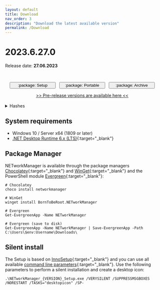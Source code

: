 ```yaml
---
layout: default
title: Download
nav_order: 3
description: "Download the latest available version"
permalink: /Download
---
```


# 2023.6.27.0

Release date: **27.06.2023**

<br />
<div style="text-align: center">  
  <p>
    <a href='https://github.com/BornToBeRoot/NETworkManager/releases/download/2023.6.27.0/NETworkManager_2023.6.27.0_Setup.exe' style="text-decoration: none;" target="_blank">
      <span class="fs-5"><button type="button" name="button" class="btn btn-primary" style="width: 150px;">:package: Setup</button></span>
    </a>
    &nbsp;
    <a href='https://github.com/BornToBeRoot/NETworkManager/releases/download/2023.6.27.0/NETworkManager_2023.6.27.0_Portable.zip' style="text-decoration: none;" target="_blank">
      <span class="fs-5"><button type="button" name="button" class="btn btn-primary" style="width: 150px;">:package: Portable</button></span>
    </a>
    &nbsp;
    <a href='https://github.com/BornToBeRoot/NETworkManager/releases/download/2023.6.27.0/NETworkManager_2023.6.27.0_Archive.zip' style="text-decoration: none;" target="_blank">
      <span class="fs-5"><button type="button" name="button" class="btn btn-primary" style="width: 150px;">:package: Archive</button></span>
    </a>
  </p>  
  <a href='https://github.com/BornToBeRoot/NETworkManager/releases' target="_blank">>> Pre-release versions are available here <<</a>
</div>
<br />
<details>
  <summary>Hashes</summary>
  <table>
    <tr>
      <td style="text-align: center;"><b>File</b></td>
      <td style="text-align: center;"><b>Checksum</b> <code>SHA256</code></td>
    </tr>
    <tr>
      <td>Setup</td>
      <td><code>5276974F44D1B32E759E1AAECF60B8440164B34B501B0587DEACB367AA1FF304</code></td>
    </tr>
    <tr>
      <td>Portable</td>
      <td><code>D24AE09AA2179CA23EE5F49E0B2CC0477DB9583B3474241051693E243D512668</code></td>
    </tr>
    <tr>
      <td>Archive</td>
      <td><code>7D5D613F9E759D169747B2B89AC20D9D9ABE2874B5CF620620F471963D52247D</code></td>
    </tr>
  </table>
</details>

## System requirements

- Windows 10 / Server x64 (1809 or later)
- [.NET Desktop Runtime 6.x (LTS)](https://dotnet.microsoft.com/download/dotnet/6.0){:target="\_blank"}

## Package Manager

NETworkManager is available through the package managers [Chocolatey](https://chocolatey.org/packages/NETworkManager){:target="\_blank"} and [WinGet](https://github.com/microsoft/winget-pkgs/tree/master/manifests/b/BornToBeRoot/NETworkManager/){:target="\_blank"} and the PowerShell module [Evergreen](https://github.com/aaronparker/evergreen){:target="\_blank"}:

```
# Chocolatey
choco install networkmanager

# WinGet
winget install BornToBeRoot.NETworkManager

# Evergreen
Get-EvergreenApp -Name NETworkManager

# Evergreen (save to disk)
Get-EvergreenApp -Name NETworkManager | Save-EvergreenApp -Path C:\Users\$env:Username\Downloads\
```

## Silent install

The Setup is based on [InnoSetup](https://jrsoftware.org/isinfo.php){:target="\_blank"} and you can use all available [command line parameters](https://jrsoftware.org/ishelp/index.php?topic=setupcmdline){:target="\_blank"}. Use the following parameters to perform a silent installation and create a desktop icon:

```
.\NETworkManager_{VERSION}_Setup.exe /VERYSILENT /SUPPRESSMSGBOXES /NORESTART /TASKS="desktopicon" /SP-
```
